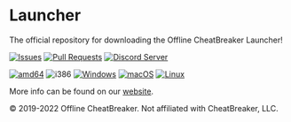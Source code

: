 # Launcher
The official repository for downloading the Offline CheatBreaker Launcher!

[![Issues](https://img.shields.io/github/issues/Offline-CheatBreaker/Launcher)](https://github.com/Offline-CheatBreaker/Launcher/issues)
[![Pull Requests](https://img.shields.io/github/issues-pr/Offline-CheatBreaker/Launcher)](https://github.com/Offline-CheatBreaker/Launcher/pulls)
<a href="https://discord.offlinecheatbreaker.com"><img src="https://discordapp.com/api/guilds/633325309395206156/widget.png?style=shield" alt="Discord Server"></a>

[![amd64](https://img.shields.io/badge/amd64-yes-green.svg)](https://offlinecheatbreaker.com/download/)
![i386](https://img.shields.io/badge/i386-no-red.svg)
[![Windows](https://img.shields.io/badge/Windows-yes-green.svg)](https://github.com/Offline-CheatBreaker/Client/wiki/Windows-installation-instructions)
[![macOS](https://img.shields.io/badge/macOS-yes-green.svg)](https://github.com/Offline-CheatBreaker/Client/wiki/MacOS-installation-instructions)
[![Linux](https://img.shields.io/badge/Linux-yes-green.svg)](https://github.com/Offline-CheatBreaker/Client/wiki/Linux-(Other)-installation-instructions)

More info can be found on our [website](https://offlinecheatbreaker.com).

© 2019-2022 Offline CheatBreaker. Not affiliated with CheatBreaker, LLC.

